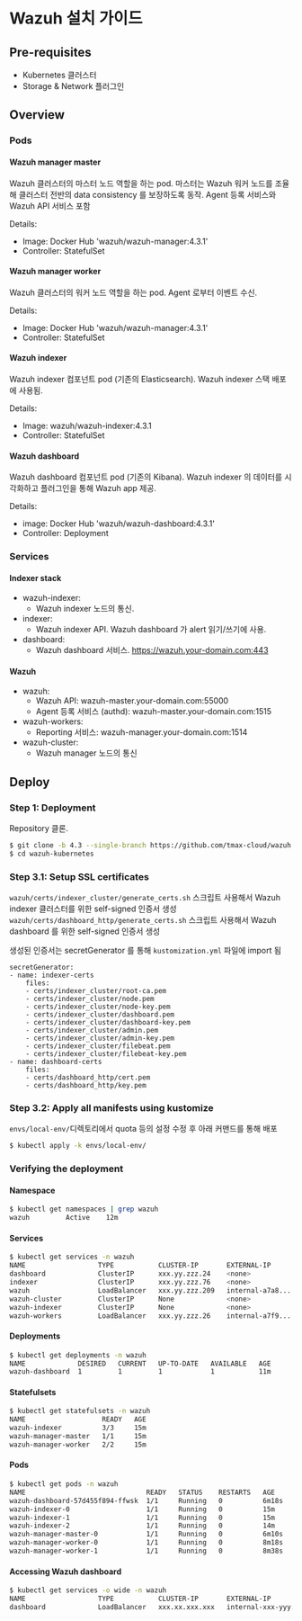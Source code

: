 # Wazuh 설치 가이드

## Pre-requisites

- Kubernetes 클러스터 
- Storage & Network 플러그인

## Overview

### Pods

#### Wazuh manager master

Wazuh 클러스터의 마스터 노드 역할을 하는 pod. 마스터는 Wazuh 워커 노드를 조율해 클러스터 전반의 data consistency 를 보장하도록 동작.
Agent 등록 서비스와 Wazuh API 서비스 포함

Details:
- Image: Docker Hub 'wazuh/wazuh-manager:4.3.1'
- Controller: StatefulSet


#### Wazuh manager worker

Wazuh 클러스터의 워커 노드 역할을 하는 pod. Agent 로부터 이벤트 수신.

Details:
- Image: Docker Hub 'wazuh/wazuh-manager:4.3.1'
- Controller: StatefulSet


#### Wazuh indexer

Wazuh indexer 컴포넌트 pod (기존의 Elasticsearch). Wazuh indexer 스택 배포에 사용됨.

Details:
- Image: wazuh/wazuh-indexer:4.3.1
- Controller: StatefulSet


#### Wazuh dashboard

Wazuh dashboard 컴포넌트 pod (기존의 Kibana). Wazuh indexer 의 데이터를 시각화하고 플러그인을 통해 Wazuh app 제공.

Details:
- image: Docker Hub 'wazuh/wazuh-dashboard:4.3.1'
- Controller: Deployment


### Services


#### Indexer stack

- wazuh-indexer:
  - Wazuh indexer 노드의 통신.
- indexer:
  - Wazuh indexer API. Wazuh dashboard 가 alert 읽기/쓰기에 사용.
- dashboard:
  - Wazuh dashboard 서비스. https://wazuh.your-domain.com:443


#### Wazuh

- wazuh:
  - Wazuh API: wazuh-master.your-domain.com:55000
  - Agent 등록 서비스 (authd): wazuh-master.your-domain.com:1515
- wazuh-workers:
  - Reporting 서비스: wazuh-manager.your-domain.com:1514
- wazuh-cluster:
  - Wazuh manager 노드의 통신


## Deploy


### Step 1: Deployment

Repository 클론.

```BASH
$ git clone -b 4.3 --single-branch https://github.com/tmax-cloud/wazuh.git
$ cd wazuh-kubernetes
```

### Step 3.1: Setup SSL certificates

`wazuh/certs/indexer_cluster/generate_certs.sh` 스크립트 사용해서 Wazuh indexer 클러스터를 위한 self-signed 인증서 생성
`wazuh/certs/dashboard_http/generate_certs.sh` 스크립트 사용해서 Wazuh dashboard 를 위한 self-signed 인증서 생성

생성된 인증서는 secretGenerator 를 통해 `kustomization.yml` 파일에 import 됨

    secretGenerator:
    - name: indexer-certs
        files:
        - certs/indexer_cluster/root-ca.pem
        - certs/indexer_cluster/node.pem
        - certs/indexer_cluster/node-key.pem
        - certs/indexer_cluster/dashboard.pem
        - certs/indexer_cluster/dashboard-key.pem
        - certs/indexer_cluster/admin.pem
        - certs/indexer_cluster/admin-key.pem
        - certs/indexer_cluster/filebeat.pem
        - certs/indexer_cluster/filebeat-key.pem
    - name: dashboard-certs
        files:
        - certs/dashboard_http/cert.pem
        - certs/dashboard_http/key.pem

### Step 3.2: Apply all manifests using kustomize

`envs/local-env/`디렉토리에서 quota 등의 설정 수정 후 아래 커맨드를 통해 배포

```BASH
$ kubectl apply -k envs/local-env/
```

### Verifying the deployment

#### Namespace

```BASH
$ kubectl get namespaces | grep wazuh
wazuh         Active    12m
```

#### Services

```BASH
$ kubectl get services -n wazuh
NAME                  TYPE           CLUSTER-IP       EXTERNAL-IP        PORT(S)                          AGE
dashboard             ClusterIP      xxx.yy.zzz.24    <none>             9200/TCP                         12m
indexer               ClusterIP      xxx.yy.zzz.76    <none>             5601/TCP                         11m
wazuh                 LoadBalancer   xxx.yy.zzz.209   internal-a7a8...   1515:32623/TCP,55000:30283/TCP   9m
wazuh-cluster         ClusterIP      None             <none>             1516/TCP                         9m
wazuh-indexer         ClusterIP      None             <none>             9300/TCP                         12m
wazuh-workers         LoadBalancer   xxx.yy.zzz.26    internal-a7f9...   1514:31593/TCP                   9m
```

#### Deployments

```BASH
$ kubectl get deployments -n wazuh
NAME             DESIRED   CURRENT   UP-TO-DATE   AVAILABLE   AGE
wazuh-dashboard  1         1         1            1           11m
```

#### Statefulsets

```BASH
$ kubectl get statefulsets -n wazuh
NAME                   READY   AGE
wazuh-indexer          3/3     15m
wazuh-manager-master   1/1     15m
wazuh-manager-worker   2/2     15m
```

#### Pods

```BASH
$ kubectl get pods -n wazuh
NAME                              READY   STATUS    RESTARTS   AGE
wazuh-dashboard-57d455f894-ffwsk  1/1     Running   0          6m18s
wazuh-indexer-0                   1/1     Running   0          15m
wazuh-indexer-1                   1/1     Running   0          15m
wazuh-indexer-2                   1/1     Running   0          14m
wazuh-manager-master-0            1/1     Running   0          6m10s
wazuh-manager-worker-0            1/1     Running   0          8m18s
wazuh-manager-worker-1            1/1     Running   0          8m38s
```

#### Accessing Wazuh dashboard

```BASH
$ kubectl get services -o wide -n wazuh
NAME                  TYPE           CLUSTER-IP       EXTERNAL-IP                                                                       PORT(S)                          AGE       SELECTOR
dashboard             LoadBalancer   xxx.xx.xxx.xxx   internal-xxx-yyy.us-east-1.elb.amazonaws.com                                      80:31831/TCP,443:30974/TCP       15m       app=wazuh-kibana
```
